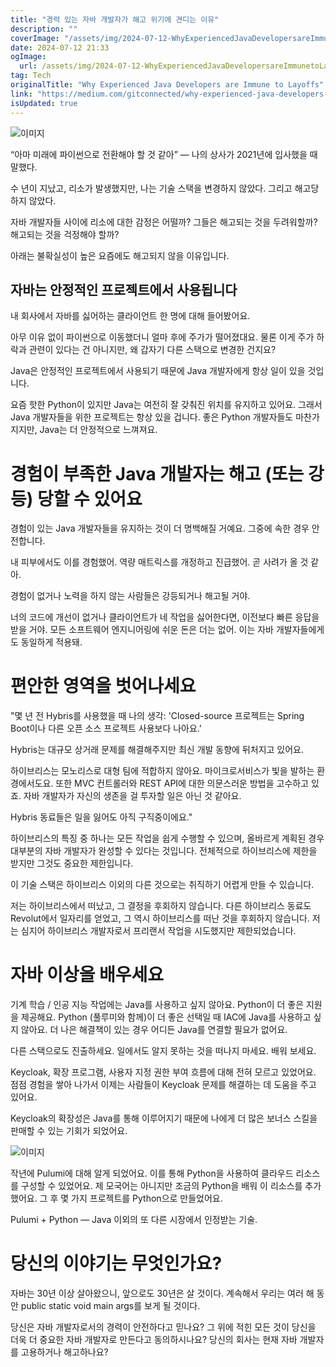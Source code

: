 ```yaml
---
title: "경력 있는 자바 개발자가 해고 위기에 견디는 이유"
description: ""
coverImage: "/assets/img/2024-07-12-WhyExperiencedJavaDevelopersareImmunetoLayoffs_0.png"
date: 2024-07-12 21:33
ogImage: 
  url: /assets/img/2024-07-12-WhyExperiencedJavaDevelopersareImmunetoLayoffs_0.png
tag: Tech
originalTitle: "Why Experienced Java Developers are Immune to Layoffs"
link: "https://medium.com/gitconnected/why-experienced-java-developers-are-immune-to-layoffs-2370a772a47f"
isUpdated: true
---
```






![이미지](/assets/img/2024-07-12-WhyExperiencedJavaDevelopersareImmunetoLayoffs_0.png)

“아마 미래에 파이썬으로 전환해야 할 것 같아” — 나의 상사가 2021년에 입사했을 때 말했다.

수 년이 지났고, 리소가 발생했지만, 나는 기술 스택을 변경하지 않았다. 그리고 해고당하지 않았다.

자바 개발자들 사이에 리소에 대한 감정은 어떨까? 그들은 해고되는 것을 두려워할까? 해고되는 것을 걱정해야 할까?


<div class="content-ad"></div>

아래는 불확실성이 높은 요즘에도 해고되지 않을 이유입니다.

## 자바는 안정적인 프로젝트에서 사용됩니다

내 회사에서 자바를 싫어하는 클라이언트 한 명에 대해 들어봤어요.

아무 이유 없이 파이썬으로 이동했더니 얼마 후에 주가가 떨어졌대요. 물론 이게 주가 하락과 관련이 있다는 건 아니지만, 왜 갑자기 다른 스택으로 변경한 건지요?

<div class="content-ad"></div>

Java은 안정적인 프로젝트에서 사용되기 때문에 Java 개발자에게 항상 일이 있을 것입니다.

요즘 핫한 Python이 있지만 Java는 여전히 잘 갖춰진 위치를 유지하고 있어요. 그래서 Java 개발자들을 위한 프로젝트는 항상 있을 겁니다. 좋은 Python 개발자들도 마찬가지지만, Java는 더 안정적으로 느껴져요.

# 경험이 부족한 Java 개발자는 해고 (또는 강등) 당할 수 있어요

경험이 있는 Java 개발자들을 유지하는 것이 더 명백해질 거예요. 그중에 속한 경우 안전합니다.

<div class="content-ad"></div>

내 피부에서도 이를 경험했어. 역량 매트릭스를 개정하고 진급했어. 곧 사려가 올 것 같아.

경험이 없거나 노력을 하지 않는 사람들은 강등되거나 해고될 거야.

너의 코드에 개선이 없거나 클라이언트가 네 작업을 싫어한다면, 이전보다 빠른 응답을 받을 거야. 모든 소프트웨어 엔지니어링에 쉬운 돈은 더는 없어. 이는 자바 개발자들에게도 동일하게 적용돼.

# 편안한 영역을 벗어나세요

<div class="content-ad"></div>

"몇 년 전 Hybris를 사용했을 때 나의 생각: 'Closed-source 프로젝트는 Spring Boot이나 다른 오픈 소스 프로젝트 사용보다 나아요.'

Hybris는 대규모 상거래 문제를 해결해주지만 최신 개발 동향에 뒤처지고 있어요.

하이브리스는 모노리스로 대형 팀에 적합하지 않아요. 마이크로서비스가 빛을 발하는 환경에서도요. 또한 MVC 컨트롤러와 REST API에 대한 의문스러운 방법을 고수하고 있죠. 자바 개발자가 자신의 생존을 걸 투자할 일은 아닌 것 같아요.

Hybris 동료들은 일을 잃어도 아직 구직중이에요."

<div class="content-ad"></div>

하이브리스의 특징 중 하나는 모든 작업을 쉽게 수행할 수 있으며, 올바르게 계획된 경우 대부분의 자바 개발자가 완성할 수 있다는 것입니다. 전체적으로 하이브리스에 제한을 받지만 그것도 중요한 제한입니다.

이 기술 스택은 하이브리스 이외의 다른 것으로는 취직하기 어렵게 만들 수 있습니다.

저는 하이브리스에서 떠났고, 그 결정을 후회하지 않습니다. 다른 하이브리스 동료도 Revolut에서 일자리를 얻었고, 그 역시 하이브리스를 떠난 것을 후회하지 않습니다. 저는 심지어 하이브리스 개발자로서 프리랜서 작업을 시도했지만 제한되었습니다.

# 자바 이상을 배우세요

<div class="content-ad"></div>

기계 학습 / 인공 지능 작업에는 Java를 사용하고 싶지 않아요. Python이 더 좋은 지원을 제공해요. Python (풀루미와 함께)이 더 좋은 선택일 때 IAC에 Java를 사용하고 싶지 않아요. 더 나은 해결책이 있는 경우 어디든 Java를 연결할 필요가 없어요.

다른 스택으로도 진출하세요. 일에서도 알지 못하는 것을 떠나지 마세요. 배워 보세요.

Keycloak, 확장 프로그램, 사용자 지정 권한 부여 흐름에 대해 전혀 모르고 있었어요. 점점 경험을 쌓아 나가서 이제는 사람들이 Keycloak 문제를 해결하는 데 도움을 주고 있어요.

Keycloak의 확장성은 Java를 통해 이루어지기 때문에 나에게 더 많은 보너스 스킬을 판매할 수 있는 기회가 되었어요.

<div class="content-ad"></div>


![이미지](/assets/img/2024-07-12-WhyExperiencedJavaDevelopersareImmunetoLayoffs_1.png)

작년에 Pulumi에 대해 알게 되었어요. 이를 통해 Python을 사용하여 클라우드 리소스를 구성할 수 있었어요. 제 모국어는 아니지만 조금의 Python을 배워 이 리소스를 추가했어요. 그 후 몇 가지 프로젝트를 Python으로 만들었어요.

Pulumi + Python — Java 이외의 또 다른 시장에서 인정받는 기술.

# 당신의 이야기는 무엇인가요?


<div class="content-ad"></div>

자바는 30년 이상 살아왔으니, 앞으로도 30년은 살 것이다. 계속해서 우리는 여러 해 동안 public static void main args를 보게 될 것이다.

당신은 자바 개발자로서의 경력이 안전하다고 믿나요? 그 위에 적힌 모든 것이 당신을 더욱 더 중요한 자바 개발자로 만든다고 동의하시나요? 당신의 회사는 현재 자바 개발자를 고용하거나 해고하나요?